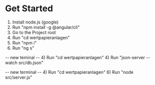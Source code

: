 # Get Started
1) Install node.js (google)
2) Run "npm install -g @angular/cli"
3) Go to the Project root
4) Run "cd wertpapieranlagen"
5) Run "npm i"
6) Run "ng s"

-- new teminal --
4) Run "cd wertpapieranlagen"
4) Run "json-server --watch src/db.json"

-- new terminal --
4) Run "cd wertpapieranlagen"
6) Run "node src/server.js"